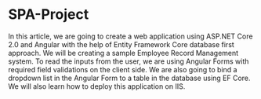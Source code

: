 # SPA-Project
In this article, we are going to create a web application using ASP.NET Core 2.0 and Angular with the help of Entity Framework Core database first approach. We will be creating a sample Employee Record Management system. To read the inputs from the user, we are using Angular Forms with required field validations on the client side. We are also going to bind a dropdown list in the Angular Form to a table in the database using EF Core. We will also learn how to deploy this application on IIS.
